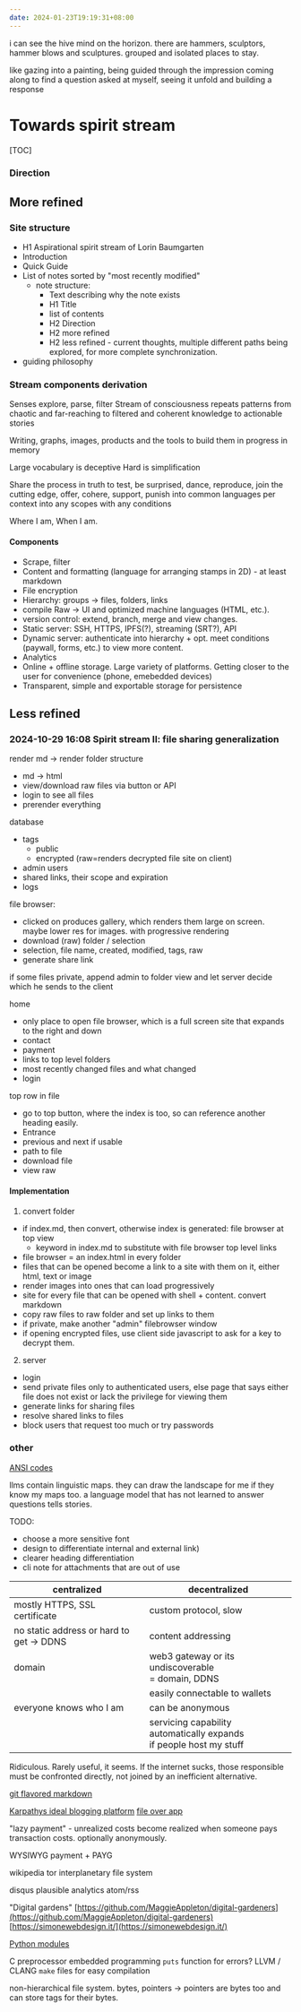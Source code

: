 ```yaml
---
date: 2024-01-23T19:19:31+08:00
---
```

i can see the hive mind on the horizon.
there are hammers, sculptors, hammer blows and sculptures.
grouped and isolated
places to stay.

like gazing into a painting, being guided through the impression
coming along to find a question asked at myself, seeing it unfold and building a response

# Towards spirit stream

[TOC]

### Direction

## More refined

### Site structure

- H1 Aspirational spirit stream of Lorin Baumgarten
- Introduction
- Quick Guide
- List of notes sorted by "most recently modified"
	- note structure:
		- Text describing why the note exists
		- H1 Title
		- list of contents
		- H2 Direction
		- H2 more refined
		- H2 less refined - current thoughts, multiple different paths being explored, for more complete synchronization. 
- guiding philosophy

### Stream components derivation

Senses explore, parse, filter
Stream of consciousness repeats patterns from
chaotic and far-reaching
to filtered and coherent knowledge
to actionable stories

Writing, graphs, images, products
and the tools to build them
in progress
in memory

Large vocabulary is deceptive
Hard is simplification

Share the process in truth to
test, be surprised, dance, reproduce, join the cutting edge, offer, cohere, support, punish
into common languages per context
into any scopes
with any conditions

Where I am,
When I am.

#### Components

- Scrape, filter
- Content and formatting (language for arranging stamps in 2D) - at least markdown
- File encryption
- Hierarchy: groups -> files, folders, links
- compile Raw -> UI and optimized machine languages (HTML, etc.).
- version control: extend, branch, merge and view changes.
- Static server: SSH, HTTPS, IPFS(?), streaming (SRT?), API
- Dynamic server: authenticate into hierarchy + opt. meet conditions (paywall, forms, etc.) to view more content.
- Analytics
- Online + offline storage. Large variety of platforms. Getting closer to the user for convenience (phone, emebedded devices)
- Transparent, simple and exportable storage for persistence

## Less refined

### 2024-10-29 16:08 Spirit stream II: file sharing generalization

render md -> render folder structure
- md -> html
- view/download raw files via button or API
- login to see all files
- prerender everything

database
- tags
	- public
	- encrypted (raw=renders decrypted file site on client)
- admin users
- shared links, their scope and expiration
- logs

file browser:
- clicked on produces gallery, which renders them large on screen. maybe lower res for images. with progressive rendering
- download (raw) folder / selection
- selection, file name, created, modified, tags, raw
- generate share link

if some files private, append admin to folder view and let server decide which he sends to the client

home
- only place to open file browser, which is a full screen site that expands to the right and down
- contact
- payment
- links to top level folders
- most recently changed files and what changed
- login

top row in file
- go to top button, where the index is too, so can reference another heading easily.
- Entrance
- previous and next if usable
- path to file
- download file
- view raw

#### Implementation

1. convert folder
- if index.md, then convert, otherwise index is generated: file browser at top view
	- keyword in index.md to substitute with file browser top level links
- file browser = an index.html in every folder
- files that can be opened become a link to a site with them on it, either html, text or image
- render images into ones that can load progressively
- site for every file that can be opened with shell + content. convert markdown
- copy raw files to raw folder and set up links to them
- if private, make another "admin" filebrowser window
- if opening encrypted files, use client side javascript to ask for a key to decrypt them.

2. server
- login
- send private files only to authenticated users, else page that says either file does not exist or lack the privilege for viewing them
- generate links for sharing files
- resolve shared links to files
- block users that request too much or try passwords

### other

[ANSI codes](https://gist.github.com/fnky/458719343aabd01cfb17a3a4f7296797)

llms contain linguistic maps. they can draw the landscape for me if they know my maps too.
a language model that has not learned to answer questions tells stories.

TODO:
- choose a more sensitive font
- design to differentiate internal and external link)
- clearer heading differentiation
- cli note for attachments that are out of use

| centralized                              | decentralized                                                         |
| ---------------------------------------- | --------------------------------------------------------------------- |
| mostly HTTPS, SSL certificate            | custom protocol, slow                                                 |
| no static address or hard to get -> DDNS | content addressing                                                    |
| domain                                   | web3 gateway or its undiscoverable<br>= domain, DDNS                  |
|                                          | easily connectable to wallets                                         |
| everyone knows who I am                  | can be anonymous                                                      |
|                                          | servicing capability automatically expands<br>if people host my stuff |
Ridiculous. Rarely useful, it seems. If the internet sucks, those responsible must be confronted directly, not joined by an inefficient alternative.

[git flavored markdown](https://docs.gitlab.com/ee/user/markdown.html)

[Karpathys ideal blogging platform](https://twitter.com/karpathy/status/1751350002281300461)
[file over app](https://stephango.com/file-over-app)

"lazy payment" - unrealized costs become realized when someone pays transaction costs.
optionally anonymously.

WYSIWYG
payment + PAYG

wikipedia
tor
interplanetary file system

disqus
plausible analytics
atom/rss

"Digital gardens"
[https://github.com/MaggieAppleton/digital-gardeners](https://github.com/MaggieAppleton/digital-gardeners)
[https://simonewebdesign.it/](https://simonewebdesign.it/)

[Python modules](https://docs.python.org/3/tutorial/modules.html)

C preprocessor
embedded programming
`puts` function for errors?
LLVM / CLANG
`make` files for easy compilation

non-hierarchical file system.
bytes, pointers -> pointers are bytes too and can store tags for their bytes.